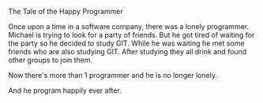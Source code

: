
The Tale of the Happy Programmer

Once upon a time in a software company, there was a lonely programmer. Michael is trying to look for a party of friends. But he got tired of waiting for the party so he decided to study GIT. While 
he was waiting he met some friends who are also studying GIT.  After studying they all drink 
and found other groups to join them.

Now there's more than 1 programmer and he is no longer lonely.

And he program happily ever after.

